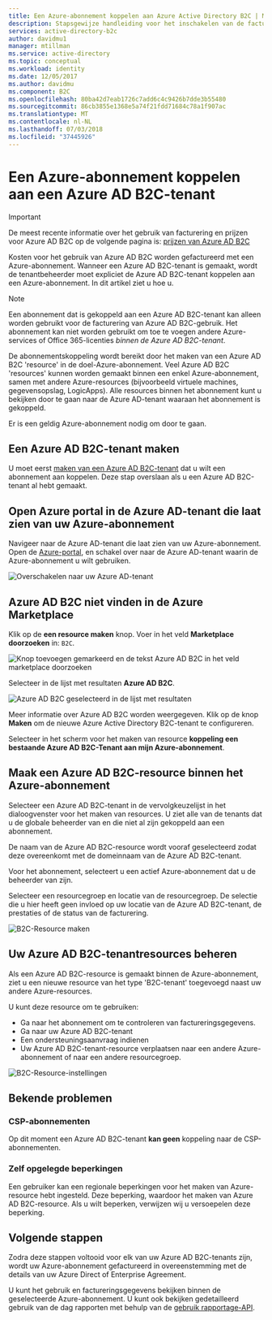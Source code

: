 ```yaml
---
title: Een Azure-abonnement koppelen aan Azure Active Directory B2C | Microsoft Docs
description: Stapsgewijze handleiding voor het inschakelen van de facturering voor Azure AD B2C-tenant in een Azure-abonnement.
services: active-directory-b2c
author: davidmu1
manager: mtillman
ms.service: active-directory
ms.topic: conceptual
ms.workload: identity
ms.date: 12/05/2017
ms.author: davidmu
ms.component: B2C
ms.openlocfilehash: 80ba42d7eab1726c7add6c4c9426b7dde3b55480
ms.sourcegitcommit: 86cb3855e1368e5a74f21fdd71684c78a1f907ac
ms.translationtype: MT
ms.contentlocale: nl-NL
ms.lasthandoff: 07/03/2018
ms.locfileid: "37445926"
---
```

# <a name="linking-an-azure-subscription-to-an-azure-ad-b2c-tenant"></a>Een Azure-abonnement koppelen aan een Azure AD B2C-tenant

> [!IMPORTANT]
> De meest recente informatie over het gebruik van facturering en prijzen voor Azure AD B2C op de volgende pagina is: [prijzen van Azure AD B2C](https://azure.microsoft.com/pricing/details/active-directory-b2c/)

Kosten voor het gebruik van Azure AD B2C worden gefactureerd met een Azure-abonnement. Wanneer een Azure AD B2C-tenant is gemaakt, wordt de tenantbeheerder moet expliciet de Azure AD B2C-tenant koppelen aan een Azure-abonnement. In dit artikel ziet u hoe u.

> [!NOTE]
> Een abonnement dat is gekoppeld aan een Azure AD B2C-tenant kan alleen worden gebruikt voor de facturering van Azure AD B2C-gebruik. Het abonnement kan niet worden gebruikt om toe te voegen andere Azure-services of Office 365-licenties *binnen de Azure AD B2C-tenant*.

 De abonnementskoppeling wordt bereikt door het maken van een Azure AD B2C 'resource' in de doel-Azure-abonnement. Veel Azure AD B2C 'resources' kunnen worden gemaakt binnen een enkel Azure-abonnement, samen met andere Azure-resources (bijvoorbeeld virtuele machines, gegevensopslag, LogicApps). Alle resources binnen het abonnement kunt u bekijken door te gaan naar de Azure AD-tenant waaraan het abonnement is gekoppeld.

Er is een geldig Azure-abonnement nodig om door te gaan.

## <a name="create-an-azure-ad-b2c-tenant"></a>Een Azure AD B2C-tenant maken

U moet eerst [maken van een Azure AD B2C-tenant](active-directory-b2c-get-started.md) dat u wilt een abonnement aan koppelen. Deze stap overslaan als u een Azure AD B2C-tenant al hebt gemaakt.

## <a name="open-azure-portal-in-the-azure-ad-tenant-that-shows-your-azure-subscription"></a>Open Azure portal in de Azure AD-tenant die laat zien van uw Azure-abonnement

Navigeer naar de Azure AD-tenant die laat zien van uw Azure-abonnement. Open de [Azure-portal](https://portal.azure.com), en schakel over naar de Azure AD-tenant waarin de Azure-abonnement u wilt gebruiken.

![Overschakelen naar uw Azure AD-tenant](./media/active-directory-b2c-how-to-enable-billing/SelectAzureADTenant.png)

## <a name="find-azure-ad-b2c-in-the-azure-marketplace"></a>Azure AD B2C niet vinden in de Azure Marketplace

Klik op de **een resource maken** knop. Voer in het veld **Marketplace doorzoeken** in: `B2C`.

![Knop toevoegen gemarkeerd en de tekst Azure AD B2C in het veld marketplace doorzoeken](../../includes/media/active-directory-b2c-create-tenant/find-azure-ad-b2c.png)

Selecteer in de lijst met resultaten **Azure AD B2C**.

![Azure AD B2C geselecteerd in de lijst met resultaten](../../includes/media/active-directory-b2c-create-tenant/find-azure-ad-b2c-result.png)

Meer informatie over Azure AD B2C worden weergegeven. Klik op de knop **Maken** om de nieuwe Azure Active Directory B2C-tenant te configureren.

Selecteer in het scherm voor het maken van resource **koppeling een bestaande Azure AD B2C-Tenant aan mijn Azure-abonnement**.

## <a name="create-an-azure-ad-b2c-resource-within-the-azure-subscription"></a>Maak een Azure AD B2C-resource binnen het Azure-abonnement

Selecteer een Azure AD B2C-tenant in de vervolgkeuzelijst in het dialoogvenster voor het maken van resources. U ziet alle van de tenants dat u de globale beheerder van en die niet al zijn gekoppeld aan een abonnement.

De naam van de Azure AD B2C-resource wordt vooraf geselecteerd zodat deze overeenkomt met de domeinnaam van de Azure AD B2C-tenant.

Voor het abonnement, selecteert u een actief Azure-abonnement dat u de beheerder van zijn.

Selecteer een resourcegroep en locatie van de resourcegroep. De selectie die u hier heeft geen invloed op uw locatie van de Azure AD B2C-tenant, de prestaties of de status van de facturering.

![B2C-Resource maken](./media/active-directory-b2c-how-to-enable-billing/createresourceb2c.png)

## <a name="manage-your-azure-ad-b2c-tenant-resources"></a>Uw Azure AD B2C-tenantresources beheren

Als een Azure AD B2C-resource is gemaakt binnen de Azure-abonnement, ziet u een nieuwe resource van het type 'B2C-tenant' toegevoegd naast uw andere Azure-resources.

U kunt deze resource om te gebruiken:

- Ga naar het abonnement om te controleren van factureringsgegevens.
- Ga naar uw Azure AD B2C-tenant
- Een ondersteuningsaanvraag indienen
- Uw Azure AD B2C-tenant-resource verplaatsen naar een andere Azure-abonnement of naar een andere resourcegroep.

![B2C-Resource-instellingen](./media/active-directory-b2c-how-to-enable-billing/b2cresourcesettings.png)

## <a name="known-issues"></a>Bekende problemen

### <a name="csp-subscriptions"></a>CSP-abonnementen

Op dit moment een Azure AD B2C-tenant **kan geen** koppeling naar de CSP-abonnementen.

### <a name="self-imposed-restrictions"></a>Zelf opgelegde beperkingen

Een gebruiker kan een regionale beperkingen voor het maken van Azure-resource hebt ingesteld. Deze beperking, waardoor het maken van Azure AD B2C-resource. Als u wilt beperken, verwijzen wij u versoepelen deze beperking.

## <a name="next-steps"></a>Volgende stappen

Zodra deze stappen voltooid voor elk van uw Azure AD B2C-tenants zijn, wordt uw Azure-abonnement gefactureerd in overeenstemming met de details van uw Azure Direct of Enterprise Agreement.

U kunt het gebruik en factureringsgegevens bekijken binnen de geselecteerde Azure-abonnement. U kunt ook bekijken gedetailleerd gebruik van de dag rapporten met behulp van de [gebruik rapportage-API](active-directory-b2c-reference-usage-reporting-api.md).
